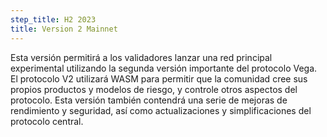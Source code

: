 ```yaml
---
step_title: H2 2023
title: Version 2 Mainnet
---
```


Esta versión permitirá a los validadores lanzar una red principal experimental utilizando la segunda versión importante del protocolo Vega. El protocolo V2 utilizará WASM para permitir que la comunidad cree sus propios productos y modelos de riesgo, y controle otros aspectos del protocolo. Esta versión también contendrá una serie de mejoras de rendimiento y seguridad, así como actualizaciones y simplificaciones del protocolo central.
